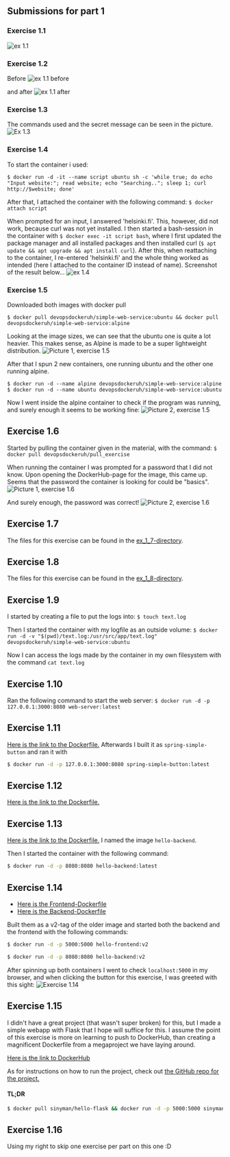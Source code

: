 ## Submissions for part 1

### Exercise 1.1

![ex 1.1](./pics/ex_1_1.png)

### Exercise 1.2

Before
![ex 1.1 before](./pics/ex_1_2_1.png)

and after
![ex 1.1 after](./pics/ex_1_2_2.png)

### Exercise 1.3
The commands used and the secret message can be seen in the picture.
![Ex 1.3](./pics/ex_1_3.png)

### Exercise 1.4
To start the container i used:
```
$ docker run -d -it --name script ubuntu sh -c 'while true; do echo "Input website:"; read website; echo "Searching.."; sleep 1; curl http://$website; done'
```
After that, I attached the container with the following command:
`$ docker attach script`

When prompted for an input, I answered 'helsinki.fi'. This, however, did not work, because curl was not yet installed. I then started a bash-session in the container with `$ docker exec -it script bash`, where I first updated the package manager and all installed packages and then installed curl (`$ apt update && apt upgrade && apt install curl`). After this, when reattaching to the container, I re-entered 'helsinki.fi' and the whole thing worked as intended (here I attached to the container ID instead of name). Screenshot of the result below...
![ex 1.4](./pics/ex_1_4.png)

### Exercise 1.5
Downloaded both images with docker pull
```
$ docker pull devopsdockeruh/simple-web-service:ubuntu && docker pull devopsdockeruh/simple-web-service:alpine
```

Looking at the image sizes, we can see that the ubuntu one is quite a lot heavier. This makes sense, as Alpine is made to be a super lightweight distribution.
![Picture 1, exercise 1.5](./pics/ex_1_5_1.png)

After that I spun 2 new containers, one running ubuntu and the other one running alpine.
```
$ docker run -d --name alpine devopsdockeruh/simple-web-service:alpine
$ docker run -d --name ubuntu devopsdockeruh/simple-web-service:ubuntu
```

Now I went inside the alpine container to check if the program was running, and surely enough it seems to be working fine:
![Picture 2, exercise 1.5](ex_1_5_2.png)

## Exercise 1.6
Started by pulling the container given in the material, with the command:
`$ docker pull devopsdockeruh/pull_exercise`

When running the container I was prompted for a password that I did not know. Upon opening the DockerHub-page for the image, this came up. Seems that the password the container is looking for could be "basics".
![Picture 1, exercise 1.6](./pics/ex_1_6_1.png)

And surely enough, the password was correct!
![Picture 2, exercise 1.6](./pics/ex_1_6_2.png)

## Exercise 1.7
The files for this exercise can be found in the [ex_1_7-directory](./ex_1_7).

## Exercise 1.8
The files for this exercise can be found in the [ex_1_8-directory](./ex_1_8).

## Exercise 1.9
I started by creating a file to put the logs into:
`$ touch text.log`

Then I started the container with my logfile as an outside volume:
`$ docker run -d -v "$(pwd)/text.log:/usr/src/app/text.log" devopsdockeruh/simple-web-service:ubuntu`

Now I can access the logs made by the container in my own filesystem with the command `cat text.log`

## Exercise 1.10
Ran the following command to start the web server:
`$ docker run -d -p 127.0.0.1:3000:8080 web-server:latest`


## Exercise 1.11
[Here is the link to the Dockerfile.](./ex_1_11/Dockerfile)
Afterwards I built it as `spring-simple-button` and ran it with
```bash
$ docker run -d -p 127.0.0.1:3000:8080 spring-simple-button:latest
```

## Exercise 1.12
[Here is the link to the Dockerfile.](./ex_1_12/Dockerfile)

## Exercise 1.13
[Here is the link to the Dockerfile.](./ex_1_13/Dockerfile)
I named the image `hello-backend`.

Then I started the container with the following command:
```bash
$ docker run -d -p 8080:8080 hello-backend:latest
```

## Exercise 1.14
* [Here is the Frontend-Dockerfile](./ex_1_14/frontend/Dockerfile)
* [Here is the Backend-Dockerfile](./ex_1_14/backend/Dockerfile)

Built them as a v2-tag of the older image and started both the backend and the frontend with the following commands:
```bash
$ docker run -d -p 5000:5000 hello-frontend:v2
```
```bash
$ docker run -d -p 8080:8080 hello-backend:v2
```

After spinning up both containers I went to check `localhost:5000` in my browser, and when clicking the button for this exercise, I was greeted with this sight:
![Exercise 1.14](./pics/ex_1_14.png)

## Exercise 1.15
I didn't have a great project (that wasn't super broken) for this, but I made a simple webapp with Flask that I hope will suffice for this. I assume the point of this exercise is more on learning to push to DockerHub, than creating a magnificent Dockerfile from a megaproject we have laying around.

[Here is the link to DockerHub](https://hub.docker.com/r/sinyman/hello-flask/tags)

As for instructions on how to run the project, check out [the GitHub repo for the project.](https://github.com/sinyman/hello-flask)

#### TL;DR
```bash
$ docker pull sinyman/hello-flask && docker run -d -p 5000:5000 sinyman/hello-flask
```

## Exercise 1.16
Using my right to skip one exercise per part on this one :D



